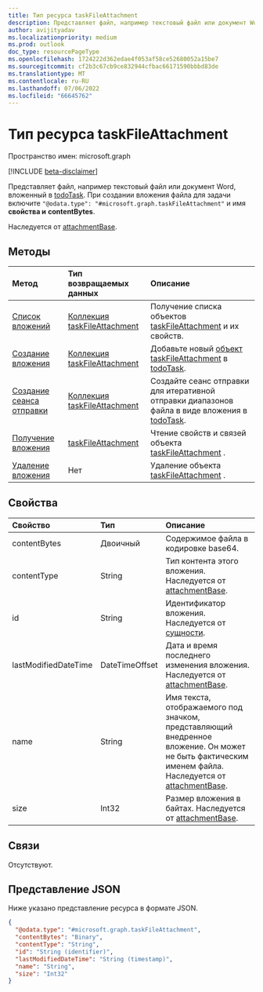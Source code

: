 ```yaml
---
title: Тип ресурса taskFileAttachment
description: Представляет файл, например текстовый файл или документ Word, вложенный в todoTask.
author: avijityadav
ms.localizationpriority: medium
ms.prod: outlook
doc_type: resourcePageType
ms.openlocfilehash: 1724222d362edae4f053af58ce52680052a15be7
ms.sourcegitcommit: cf2b3c67cb9ce832944cfbac66171590bbbd83de
ms.translationtype: MT
ms.contentlocale: ru-RU
ms.lasthandoff: 07/06/2022
ms.locfileid: "66645762"
---
```

# <a name="taskfileattachment-resource-type"></a>Тип ресурса taskFileAttachment

Пространство имен: microsoft.graph

[!INCLUDE [beta-disclaimer](../../includes/beta-disclaimer.md)]

Представляет файл, например текстовый файл или документ Word, вложенный в [todoTask](../resources/todotask.md).
При создании вложения файла для задачи включите `"@odata.type": "#microsoft.graph.taskFileAttachment"` и имя **свойства и** **contentBytes**.

Наследуется от [attachmentBase](../resources/attachmentbase.md).

## <a name="methods"></a>Методы
|Метод|Тип возвращаемых данных|Описание|
|:---|:---|:---|
|[Список вложений](../api/todotask-list-attachments.md)|[Коллекция taskFileAttachment](../resources/taskfileattachment.md)|Получение списка объектов [taskFileAttachment](../resources/taskfileattachment.md) и их свойств.|
|[Создание вложения](../api/todotask-post-attachments.md)|[Коллекция taskFileAttachment](../resources/taskfileattachment.md)|Добавьте новый [объект taskFileAttachment](../resources/taskfileattachment.md) в [todoTask](../resources/todotask.md).|
|[Создание сеанса отправки](../api/taskfileattachment-createuploadsession.md)|[Коллекция taskFileAttachment](../resources/taskfileattachment.md)|Создайте сеанс отправки для итеративной отправки диапазонов файла в виде вложения в [todoTask](../resources/todotask.md).|
|[Получение вложения](../api/taskfileattachment-get.md)|[taskFileAttachment](../resources/taskfileattachment.md)|Чтение свойств и связей объекта [taskFileAttachment](../resources/taskfileattachment.md) .|
|[Удаление вложения](../api/taskfileattachment-delete.md)|Нет|Удаление объекта [taskFileAttachment](../resources/taskfileattachment.md) .|

## <a name="properties"></a>Свойства
|Свойство|Тип|Описание|
|:---|:---|:---|
|contentBytes|Двоичный|Содержимое файла в кодировке base64.|
|contentType|String|Тип контента этого вложения. Наследуется от [attachmentBase](../resources/attachmentbase.md).|
|id|String|Идентификатор вложения. Наследуется от [сущности](../resources/entity.md).|
|lastModifiedDateTime|DateTimeOffset|Дата и время последнего изменения вложения. Наследуется от [attachmentBase](../resources/attachmentbase.md).|
|name|String|Имя текста, отображаемого под значком, представляющий внедренное вложение. Он может не быть фактическим именем файла. Наследуется от [attachmentBase](../resources/attachmentbase.md).|
|size|Int32|Размер вложения в байтах. Наследуется от [attachmentBase](../resources/attachmentbase.md).|


## <a name="relationships"></a>Связи
Отсутствуют.

## <a name="json-representation"></a>Представление JSON
Ниже указано представление ресурса в формате JSON.
<!-- {
  "blockType": "resource",
  "keyProperty": "id",
  "@odata.type": "microsoft.graph.taskFileAttachment",
  "baseType": "microsoft.graph.attachmentBase",
  "openType": false
}
-->
``` json
{
  "@odata.type": "#microsoft.graph.taskFileAttachment",
  "contentBytes": "Binary",
  "contentType": "String",
  "id": "String (identifier)",
  "lastModifiedDateTime": "String (timestamp)",
  "name": "String",
  "size": "Int32"
}
```

